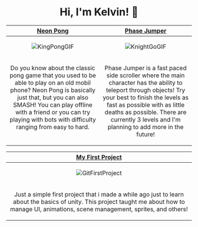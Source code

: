 <h1 align="center">Hi, I'm Kelvin! 👋</h1>

<table>
  <thead>
    <tr>
      <th width="500px" align="center"><a href="https://github.com/MicksS1/Pong-GameProg">Neon Pong</th>
      <th width="500px" align="center"><a href="https://github.com/MicksS1/SideScroll-GameProg">Phase Jumper</th>
    </tr>
  </thead>
        
  <tbody>
  <tr width="500px" align="center">
  <td>
    
![KingPongGIF](https://github.com/KleponBiru/KleponBiru/assets/159217810/c3974def-93d3-4127-9f41-e1104ec9c50a)

  </td>
   
  <td>

![KnightGoGIF](https://github.com/KleponBiru/KleponBiru/assets/159217810/bd7f9611-de76-40d7-9d59-68b3f787a1d8)


  </td>
  </tr>
  
  <tr width="500px">
    <td valign="text-top">
      <p align="center">
        Do you know about the classic pong game that you used to be able to play on an old mobil phone? Neon Pong is basically just that, but you can also SMASH! You can play offline with a friend or you can try playing with bots with difficulty ranging from easy to hard.
      </p>
    </td>
    <td valign="text-top">
      <p align="center">
        Phase Jumper is a fast paced side scroller where the main character has the ability to teleport through objects! Try your best to finish the levels as fast as                 possible with as little deaths as possible. There are currently 3 levels and I'm planning to add more    in the future!
      </p>
    </td>
  </tr>
  
  </tbody>
</table>

<!-- ============================================= -->
<table>
  <thead>
    <tr>
      <th width="500px" align="center"><a href="https://github.com/KleponBiru/GitFirstProject">My First Project</th>
    </tr>
  </thead>
  <tbody>
  <tr width="500px" align="center">
  <td>
    
![GitFirstProject](https://github.com/KleponBiru/KleponBiru/assets/159217810/c29f41cd-ce07-4e46-bf61-fe8a37c2821f)


  </td>
  </tr>
    <tr width="500px">
      <td valign="text-top">
        <p align="center">
          Just a simple first project that i made a while ago just to learn about the basics of unity. This project taught me about how to manage UI, animations, scene management, sprites, and others!
        </p>
      </td>
  </tr>
  

  </tbody>
</table>
